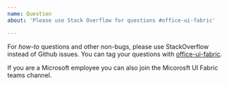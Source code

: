 ```yaml
---
name: Question
about: 'Please use Stack Overflow for questions #office-ui-fabric'

---
```


For _how-to_ questions and other non-bugs, please use StackOverflow instead of Github issues. You can tag your questions with [office-ui-fabric](https://stackoverflow.com/questions/tagged/office-ui-fabric).

If you are a Microsoft employee you can also join the Micorosft UI Fabric teams channel.
